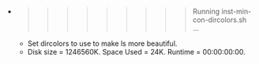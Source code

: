 * >>>>>>>>> Running inst-min-con-dircolors.sh ...
  * Set dircolors to use  to make ls more beautiful.
  * Disk size = 1246560K. Space Used = 24K. Runtime = 00:00:00:00.
